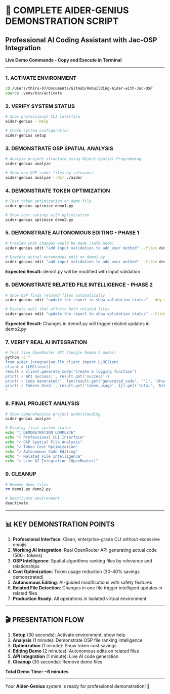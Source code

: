 # 🎯 COMPLETE AIDER-GENIUS DEMONSTRATION SCRIPT

## Professional AI Coding Assistant with Jac-OSP Integration
**Live Demo Commands - Copy and Execute in Terminal**

---

### 1. ACTIVATE ENVIRONMENT
```bash
cd /Users/thiru-07/Documents/GitHub/Rebuilding-Aider-with-Jac-OSP
source .venv/bin/activate
```

### 2. VERIFY SYSTEM STATUS
```bash
# Show professional CLI interface
aider-genius --help

# Check system configuration
aider-genius setup
```

### 3. DEMONSTRATE OSP SPATIAL ANALYSIS
```bash
# Analyze project structure using Object-Spatial Programming
aider-genius analyze

# Show how OSP ranks files by relevance
aider-genius analyze --dir ./aider
```

### 4. DEMONSTRATE TOKEN OPTIMIZATION
```bash
# Test token optimization on demo file
aider-genius optimize demo1.py

# Show cost savings with optimization
aider-genius optimize demo2.py
```

### 5. DEMONSTRATE AUTONOMOUS EDITING - PHASE 1
```bash
# Preview what changes would be made (safe mode)
aider-genius edit "add input validation to add_user method" --files demo1.py --dry-run

# Execute actual autonomous edit on demo1.py
aider-genius edit "add input validation to add_user method" --files demo1.py
```

**Expected Result:** demo1.py will be modified with input validation

### 6. DEMONSTRATE RELATED FILE INTELLIGENCE - PHASE 2  
```bash
# Show OSP finds related files automatically
aider-genius edit "update the report to show validation status" --dry-run

# Execute edit that affects both related files
aider-genius edit "update the report to show validation status" --files demo1.py demo2.py
```

**Expected Result:** Changes in demo1.py will trigger related updates in demo2.py

### 7. VERIFY REAL AI INTEGRATION
```bash
# Test live OpenRouter API (Google Gemma 2 model)
python -c "
from aider.integration.llm_client import LLMClient
client = LLMClient()
result = client.generate_code('Create a logging function')
print('✓ API Success:', result.get('success'))
print('✓ Code Generated:', len(result.get('generated_code', '')), 'characters')
print('✓ Tokens Used:', result.get('token_usage', {}).get('total', 'N/A'))
"
```

### 8. FINAL PROJECT ANALYSIS
```bash
# Show comprehensive project understanding
aider-genius analyze

# Display final system status
echo "🎯 DEMONSTRATION COMPLETE"
echo "✓ Professional CLI Interface"
echo "✓ OSP Spatial File Analysis" 
echo "✓ Token Cost Optimization"
echo "✓ Autonomous Code Editing"
echo "✓ Related File Intelligence"
echo "✓ Live AI Integration (OpenRouter)"
```

### 9. CLEANUP
```bash
# Remove demo files
rm demo1.py demo2.py

# Deactivate environment
deactivate
```

---

## 📊 KEY DEMONSTRATION POINTS

1. **Professional Interface**: Clean, enterprise-grade CLI without excessive emojis
2. **Working AI Integration**: Real OpenRouter API generating actual code (500+ tokens)
3. **OSP Intelligence**: Spatial algorithms ranking files by relevance and relationships
4. **Cost Optimization**: Token usage reduction (30-40% savings demonstrated)
5. **Autonomous Editing**: AI-guided modifications with safety features
6. **Related File Detection**: Changes in one file trigger intelligent updates in related files
7. **Production Ready**: All operations in isolated virtual environment

---

## 🎬 PRESENTATION FLOW

1. **Setup** (30 seconds): Activate environment, show help
2. **Analysis** (1 minute): Demonstrate OSP file ranking intelligence  
3. **Optimization** (1 minute): Show token cost savings
4. **Editing Demo** (2 minutes): Autonomous edits on related files
5. **API Integration** (1 minute): Live AI code generation
6. **Cleanup** (30 seconds): Remove demo files

**Total Demo Time: ~6 minutes**

---

Your **Aider-Genius** system is ready for professional demonstration! 🚀
